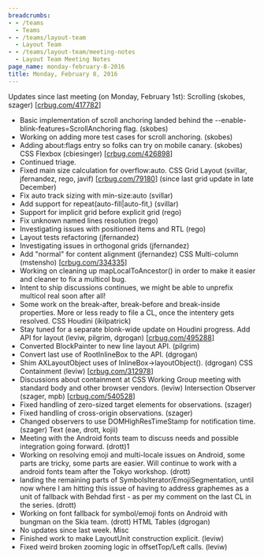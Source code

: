 ```yaml
---
breadcrumbs:
- - /teams
  - Teams
- - /teams/layout-team
  - Layout Team
- - /teams/layout-team/meeting-notes
  - Layout Team Meeting Notes
page_name: monday-february-8-2016
title: Monday, February 8, 2016
---
```


Updates since last meeting (on Monday, February 1st):
Scrolling (skobes, szager) \[[crbug.com/417782](http://crbug.com/417782)\]
- Basic implementation of scroll anchoring landed behind the
--enable-blink-features=ScrollAnchoring flag. (skobes)
- Working on adding more test cases for scroll anchoring. (skobes)
- Adding about:flags entry so folks can try on mobile canary. (skobes)
CSS Flexbox (cbiesinger) \[[crbug.com/426898](http://crbug.com/426898)\]
- Continued triage.
- Fixed main size calculation for overflow:auto.
CSS Grid Layout (svillar, jfernandez, rego, javif)
\[[crbug.com/79180](http://crbug.com/79180)\]
(since last grid update in late December)
- Fix auto track sizing with min-size:auto (svillar)
- Add support for repeat(auto-fill|auto-fit,) (svillar)
- Support for implicit grid before explicit grid (rego)
- Fix unknown named lines resolution (rego)
- Investigating issues with positioned items and RTL (rego)
- Layout tests refactoring (jfernandez)
- Investigating issues in orthogonal grids (jfernandez)
- Add "normal" for content alignment (jfernandez)
CSS Multi-column (mstensho) \[[crbug.com/334335](http://crbug.com/334335)\]
- Working on cleaning up mapLocalToAncestor() in order to make it easier
and cleaner to fix a multicol bug.
- Intent to ship discussions continues, we might be able to unprefix
multicol real soon after all!
- Some work on the break-after, break-before and break-inside
properties. More or less ready to file a CL, once the intentery gets
resolved.
CSS Houdini (ikilpatrick)
- Stay tuned for a separate blonk-wide update on Houdini progress.
Add API for layout (leviw, pilgrim, dgrogan)
\[[crbug.com/495288](http://crbug.com/495288)\]
- Converted BlockPainter to new line layout API. (pilgrim)
- Convert last use of RootInlineBox to the API. (dgrogan)
- Shim AXLayoutObject uses of InlineBox-&gt;layoutObject(). (dgrogan)
CSS Containment (leviw) \[[crbug.com/312978](http://crbug.com/312978)\]
- Discussions about containment at CSS Working Group meeting with
standard body and other browser vendors. (leviw)
Intersection Observer (szager, mpb)
\[[crbug.com/540528](http://crbug.com/540528)\]
- Fixed handling of zero-sized target elements for observations.
(szager)
- Fixed handling of cross-origin observations. (szager)
- Changed observers to use DOMHighResTimeStamp for notification time.
(szager)
Text (eae, drott, kojii)
- Meeting with the Android fonts team to discuss needs and possible
integration going forward. (drott)1
- Working on resolving emoji and multi-locale issues on Android, some
parts are tricky, some parts are easier. Will continue to work with a
android fonts team after the Tokyo workshop. (drott)
- landing the remaining parts of SymbolsIterator/EmojiSegmentation,
until now where I am hitting this issue of having to address graphemes
as a unit of fallback with Behdad first - as per my comment on the
last CL in the series. (drott)
- Working on font fallback for symbol/emoji fonts on Android with
bungman on the Skia team. (drott)
HTML Tables (dgrogan)
- No updates since last week.
Misc
- Finished work to make LayoutUnit construction explicit. (leviw)
- Fixed weird broken zooming logic in offsetTop/Left calls. (leviw)
